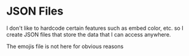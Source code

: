 # JSON Files
I don't like to hardcode certain features such as embed color, etc. so I create JSON files that store the data that I can access anywhere.

The emojis file is not here for obvious reasons 

